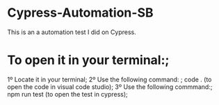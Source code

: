 # Cypress-Automation-SB
This is an a automation test I did on Cypress.

# To open it in your terminal:;
1º Locate it in your terminal;
2º Use the following command: ;
code . (to open the code in visual code studio);
3º Use the following commmand:;
npm run test (to open the test in cypress);
